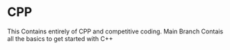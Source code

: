 # CPP
This Contains entirely of CPP and competitive coding.
Main Branch Contais all the basics to get started with C++
